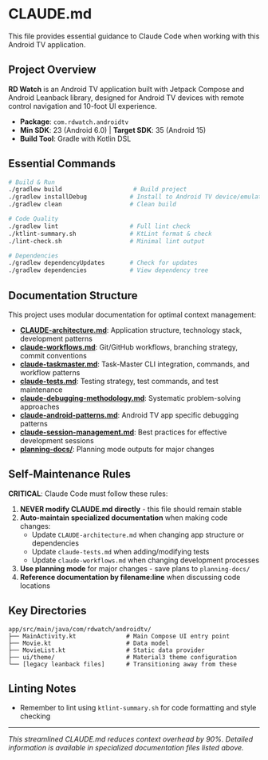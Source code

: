 # CLAUDE.md

This file provides essential guidance to Claude Code when working with this Android TV application.

## Project Overview

**RD Watch** is an Android TV application built with Jetpack Compose and Android Leanback library, designed for Android TV devices with remote control navigation and 10-foot UI experience.

- **Package**: `com.rdwatch.androidtv`
- **Min SDK**: 23 (Android 6.0) | **Target SDK**: 35 (Android 15)
- **Build Tool**: Gradle with Kotlin DSL

## Essential Commands

```bash
# Build & Run
./gradlew build                    # Build project
./gradlew installDebug            # Install to Android TV device/emulator
./gradlew clean                   # Clean build

# Code Quality
./gradlew lint                    # Full lint check
./ktlint-summary.sh               # KtLint format & check
./lint-check.sh                   # Minimal lint output

# Dependencies
./gradlew dependencyUpdates       # Check for updates
./gradlew dependencies            # View dependency tree
```

## Documentation Structure

This project uses modular documentation for optimal context management:

- **[CLAUDE-architecture.md](CLAUDE-architecture.md)**: Application structure, technology stack, development patterns
- **[claude-workflows.md](claude-workflows.md)**: Git/GitHub workflows, branching strategy, commit conventions
- **[claude-taskmaster.md](claude-taskmaster.md)**: Task-Master CLI integration, commands, and workflow patterns
- **[claude-tests.md](claude-tests.md)**: Testing strategy, test commands, and test maintenance
- **[claude-debugging-methodology.md](claude-debugging-methodology.md)**: Systematic problem-solving approaches
- **[claude-android-patterns.md](claude-android-patterns.md)**: Android TV app specific debugging patterns
- **[claude-session-management.md](claude-session-management.md)**: Best practices for effective development sessions
- **[planning-docs/](planning-docs/)**: Planning mode outputs for major changes

## Self-Maintenance Rules

**CRITICAL**: Claude Code must follow these rules:

1. **NEVER modify CLAUDE.md directly** - this file should remain stable
2. **Auto-maintain specialized documentation** when making code changes:
   - Update `CLAUDE-architecture.md` when changing app structure or dependencies
   - Update `claude-tests.md` when adding/modifying tests
   - Update `claude-workflows.md` when changing development processes
3. **Use planning mode** for major changes - save plans to `planning-docs/`
4. **Reference documentation by filename:line** when discussing code locations

## Key Directories

```
app/src/main/java/com/rdwatch/androidtv/
├── MainActivity.kt              # Main Compose UI entry point
├── Movie.kt                     # Data model
├── MovieList.kt                 # Static data provider
├── ui/theme/                    # Material3 theme configuration
└── [legacy leanback files]      # Transitioning away from these
```

## Linting Notes

- Remember to lint using `ktlint-summary.sh` for code formatting and style checking

---

*This streamlined CLAUDE.md reduces context overhead by 90%. Detailed information is available in specialized documentation files listed above.*
